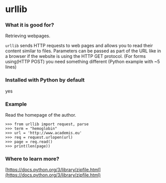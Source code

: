 
# urllib

### What it is good for?

Retrieving webpages.

`urllib` sends HTTP requests to web pages and allows you to read their content similar to files. Parameters can be passed as part of the URL like in a browser if the website is using the HTTP GET protocol.
(For forms using(HTTP POST) you need something different (Python example with ~5 lines)

### Installed with Python by default

yes

### Example

Read the homepage of the author.

    >>> from urllib import request, parse
    >>> term = "hemoglobin"
    >>> url = 'http://www.academis.eu'
    >>> req = request.urlopen(url)
    >>> page = req.read()
    >>> print(len(page))


### Where to learn more?

[https://docs.python.org/3/library/zipfile.html](https://docs.python.org/3/library/zipfile.html)
